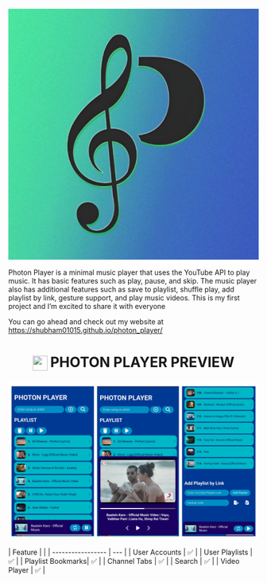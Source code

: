 <p border-radius="25%" height="150" align="center">
  <a href="https://shubham01015.github.io/photon_player/">
    <img src="image/songicon.jpg">
  </a>
</p>

Photon Player is a minimal music player that uses the YouTube API to play music. It has basic features such as play, pause, and skip. The music player also has additional features such as save to playlist, shuffle play, add playlist by link, gesture support, and play music videos. This is my first project and I’m excited to share it with everyone 

You can go ahead and check out my website at https://shubham01015.github.io/photon_player/

<h1 align="center">
<sub>
<img  src="fastlane/metadata/android/en-US/images/readme/about.svg"
      height="30"
      width="30">
</sub>
   PHOTON PLAYER PREVIEW
</h1>
<p align="center">
  <a href="https://shubham01015.github.io/photon_player/">
    <img src="image/preview.jpg">
  </a>
</p>

<pr align="center">
| Feature           |     |
| ----------------- | --- |
| User Accounts     | ✅ |
| User Playlists    | ✅ |
| Playlist Bookmarks| ✅ |
| Channel Tabs      | ✅ |
| Search            | ✅ |
| Video Player      | ✅ |
</pr>
